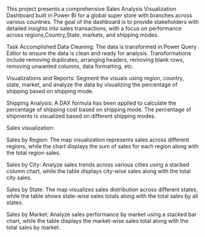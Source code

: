 This project presents a comprehensive Sales Analysis Visualization Dashboard built in Power BI for a global super store with branches across various countries. The goal of the dashboard is to provide stakeholders with detailed insights into sales transactions, with a focus on performance across regions,Country,State, markets, and shipping modes.

Task Accomplished
Data Cleaning: The data is transformed in Power Query Editor to ensure the data is clean and ready for analysis. Transformations include removing duplicates, arranging headers, removing blank rows, removing unwanted columns, data formatting, etc.

Visualizations and Reports: Segment the visuals using region, country, state, market, and analyze the data by visualizing the percentage of shipping based on shipping mode.

Shipping Analysis: A DAX formula has been applied to calculate the percentage of shipping cost based on shipping mode. The percentage of shipments is visualized based on different shipping modes.

Sales visualization:

Sales by Region: The map visualization represents sales across different regions, while the chart displays the sum of sales for each region along with the total region sales.

Sales by City: Analyze sales trends across various cities using a stacked column chart, while the table displays city-wise sales along with the total city sales.

Sales by State: The map visualizes sales distribution across different states, while the table shows state-wise sales totals along with the total sales by all states.

Sales by Market: Analyze sales performance by market using a stacked bar chart, while the table displays the market-wise sales total along with the total sales by market.
